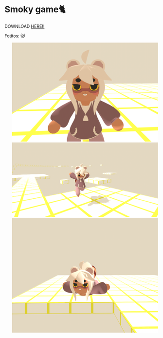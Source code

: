 
<h1>Smoky game🐈</h1>

DOWNLOAD <a href="https://drive.google.com/file/d/1k4FRvYPK9zB_NfsZizdcFfqZssJ7N7vw/view?usp=sharing">HERE!!</a></h1>


Fotitos: 🐱

<ul>
<td><img src="/Fotos/Foto1.png"/></td>
<td><img src="/Fotos/Foto2.png" /></td>
<td><img src="/Fotos/Foto3.png" /></td>
</ul>
